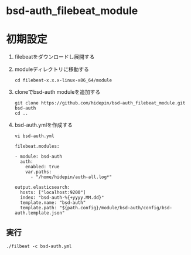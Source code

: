 bsd-auth_filebeat_module
============================================================

# 初期設定

1. filebeatをダウンロードし展開する

2. moduleディレクトリに移動する

    ```
    cd filebeat-x.x.x-linux-x86_64/module
    ```

3. cloneでbsd-auth moduleを追加する

    ```
    git clone https://github.com/hidepin/bsd-auth_filebeat_module.git bsd-auth
    cd ..
    ```

4. bsd-auth.ymlを作成する

    ```
    vi bsd-auth.yml
    ```

    ```
    filebeat.modules:

    - module: bsd-auth
      auth:
        enabled: true
        var.paths:
          - "/home/hidepin/auth-all.log*"

    output.elasticsearch:
      hosts: ["localhost:9200"]
      index: "bsd-auth-%{+yyyy.MM.dd}"
      template.name: "bsd-auth"
      template.path: "${path.config}/module/bsd-auth/config/bsd-auth.template.json"
    ```

## 実行

```
./filbeat -c bsd-auth.yml
```
